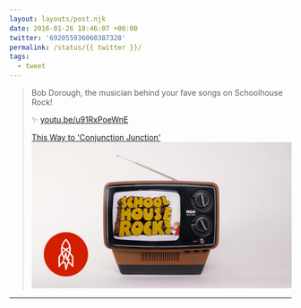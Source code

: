 ```yaml
---
layout: layouts/post.njk
date: 2016-01-26 18:46:07 +00:00
twitter: '692055936060387328'
permalink: /status/{{ twitter }}/
tags: 
  - tweet
---
```


> Bob Dorough, the musician behind your fave songs on Schoolhouse Rock!
> 
> ✨ [youtu.be/u91RxPoeWnE](https://youtu.be/u91RxPoeWnE)
> 
> [<span>This Way to 'Conjunction Junction'</span> ![School House Rock](/img/_youtube/692055936060387328.jpg)](https://youtu.be/u91RxPoeWnE)

---
